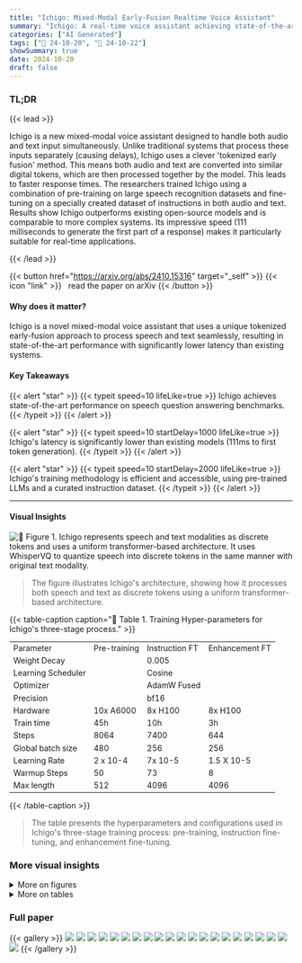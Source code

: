 ```yaml
---
title: "Ichigo: Mixed-Modal Early-Fusion Realtime Voice Assistant"
summary: "Ichigo: A real-time voice assistant achieving state-of-the-art performance by seamlessly integrating speech and text using a novel tokenized early fusion approach."
categories: ["AI Generated"]
tags: ["🔖 24-10-20", "🤗 24-10-22"]
showSummary: true
date: 2024-10-20
draft: false
---
```


### TL;DR


{{< lead >}}

Ichigo is a new mixed-modal voice assistant designed to handle both audio and text input simultaneously.  Unlike traditional systems that process these inputs separately (causing delays), Ichigo uses a clever 'tokenized early fusion' method. This means both audio and text are converted into similar digital tokens, which are then processed together by the model.  This leads to faster response times. The researchers trained Ichigo using a combination of pre-training on large speech recognition datasets and fine-tuning on a specially created dataset of instructions in both audio and text.  Results show Ichigo outperforms existing open-source models and is comparable to more complex systems.  Its impressive speed (111 milliseconds to generate the first part of a response) makes it particularly suitable for real-time applications.

{{< /lead >}}


{{< button href="https://arxiv.org/abs/2410.15316" target="_self" >}}
{{< icon "link" >}} &nbsp; read the paper on arXiv
{{< /button >}}

#### Why does it matter?
Ichigo is a novel mixed-modal voice assistant that uses a unique tokenized early-fusion approach to process speech and text seamlessly, resulting in state-of-the-art performance with significantly lower latency than existing systems.
#### Key Takeaways

{{< alert "star" >}}
{{< typeit speed=10 lifeLike=true >}} Ichigo achieves state-of-the-art performance on speech question answering benchmarks. {{< /typeit >}}
{{< /alert >}}

{{< alert "star" >}}
{{< typeit speed=10 startDelay=1000 lifeLike=true >}} Ichigo's latency is significantly lower than existing models (111ms to first token generation). {{< /typeit >}}
{{< /alert >}}

{{< alert "star" >}}
{{< typeit speed=10 startDelay=2000 lifeLike=true >}} Ichigo's training methodology is efficient and accessible, using pre-trained LLMs and a curated instruction dataset. {{< /typeit >}}
{{< /alert >}}

------
#### Visual Insights



![](figures/figures_3_0.png "🔼 Figure 1. Ichigo represents speech and text modalities as discrete tokens and uses a uniform transformer-based architecture. It uses WhisperVQ to quantize speech into discrete tokens in the same manner with original text modality.")

> The figure illustrates Ichigo's architecture, showing how it processes both speech and text as discrete tokens using a uniform transformer-based architecture.







{{< table-caption caption="🔽 Table 1. Training Hyper-parameters for Ichigo's three-stage process." >}}
<table id='8' style='font-size:14px'><tr><td>Parameter</td><td>Pre-training</td><td>Instruction FT</td><td>Enhancement FT</td></tr><tr><td>Weight Decay</td><td></td><td>0.005</td><td></td></tr><tr><td>Learning Scheduler</td><td></td><td>Cosine</td><td></td></tr><tr><td>Optimizer</td><td></td><td>AdamW Fused</td><td></td></tr><tr><td>Precision</td><td></td><td>bf16</td><td></td></tr><tr><td>Hardware</td><td>10x A6000</td><td>8x H100</td><td>8x H100</td></tr><tr><td>Train time</td><td>45h</td><td>10h</td><td>3h</td></tr><tr><td>Steps</td><td>8064</td><td>7400</td><td>644</td></tr><tr><td>Global batch size</td><td>480</td><td>256</td><td>256</td></tr><tr><td>Learning Rate</td><td>2 x 10-4</td><td>7x 10-5</td><td>1.5 X 10-5</td></tr><tr><td>Warmup Steps</td><td>50</td><td>73</td><td>8</td></tr><tr><td>Max length</td><td>512</td><td>4096</td><td>4096</td></tr></table>{{< /table-caption >}}

> The table presents the hyperparameters and configurations used in Ichigo's three-stage training process: pre-training, instruction fine-tuning, and enhancement fine-tuning.



### More visual insights

<details>
<summary>More on figures
</summary>


![](figures/figures_6_0.png "🔼 Figure 2. Data Processing Pipeline for Speech Instruction Dataset Generation. This chart illustrates the multi-stage filtering and conversion process, starting from 6M samples of multiple open-source instruction text datasets. The data undergoes filtering process results in 2.2M samples. Finally, these samples are converted to speech instruction data using WhisperSpeech (TTS) and WhisperVQ (speech to semantic tokens), creating the 1.3M pairs of Speech instruction and Text answer.")

> The figure shows the data processing pipeline used to create a speech instruction dataset, starting from open-source text datasets and involving multiple filtering and conversion steps.


![](figures/figures_9_0.png "🔼 Figure 3. a. Distribution of data types in the Instruction Fine-tuning dataset. The goal of this specific distribution was to enhance speech comprehension while maintaining robust general language abilities. b. Distribution of data samples used in the enhancement fine-tuning stage. This specific distribution improves Ichigo robustness in handling multi-turn conversations and inaudible inputs.")

> The figure shows the data distribution used in the Instruction Fine-tuning and Enhancement Fine-tuning stages, highlighting the balance between different data types to improve model performance.


![](figures/figures_12_0.png "🔼 Figure 1. Ichigo represents speech and text modalities as discrete tokens and uses a uniform transformer-based architecture. It uses WhisperVQ to quantize speech into discrete tokens in the same manner with original text modality.")

> Ichigo processes both speech and text modalities as discrete tokens using a uniform transformer-based architecture.


![](figures/figures_13_0.png "🔼 Figure 1. Ichigo represents speech and text modalities as discrete tokens and uses a uniform transformer-based architecture. It uses WhisperVQ to quantize speech into discrete tokens in the same manner with original text modality.")

> Ichigo processes speech and text modalities as discrete tokens using a uniform transformer-based architecture.


![](figures/figures_13_1.png "🔼 Figure 1. Ichigo represents speech and text modalities as discrete tokens and uses a uniform transformer-based architecture. It uses WhisperVQ to quantize speech into discrete tokens in the same manner with original text modality.")

> The figure illustrates Ichigo's architecture, showing how both speech and text are converted into discrete tokens and processed using a unified transformer.


</details>




<details>
<summary>More on tables
</summary>


{{< table-caption caption="🔽 Table 2. A comparative results of Ichigo against three representative Speech Language Models and a cascade system." >}}
<table id='5' style='font-size:14px'><tr><td>Model</td><td>OpenHermes-Audio</td><td>ALPACA-Audio</td></tr><tr><td>Whisper + Llama-3 8B</td><td>63.0</td><td>70.8</td></tr><tr><td>SALMONN</td><td>19.2</td><td>12.4</td></tr><tr><td>Qwen2-Audio</td><td>44.8</td><td>52.0</td></tr><tr><td>WavLM</td><td>22.4</td><td>21.6</td></tr><tr><td>Ichigo instruct v0.3 (Phase 3)</td><td>67.8</td><td>67.2</td></tr></table>{{< /table-caption >}}

> Table 2 presents a comparison of Ichigo's performance on two speech question answering benchmarks against three other speech language models and a cascaded system.


{{< table-caption caption="🔽 Table 3. The comparative results of latency to first token and VRAM usage across different models and systems" >}}
<table id='2' style='font-size:18px'><tr><td>Model</td><td>Latency (avg.) (ms)</td><td>VRAM usage (GB)</td></tr><tr><td>Qwen2-Audio</td><td>317.45 士 8.30</td><td>32</td></tr><tr><td>Cascaded system</td><td>453.18 士 15.02</td><td>19</td></tr><tr><td>Ichigo</td><td>111.52 士 7.73</td><td>19</td></tr></table>{{< /table-caption >}}

> Table 3 compares the latency to the first token and VRAM usage of Ichigo against other speech models and a cascaded system.


{{< table-caption caption="🔽 Table 4. Results of Ichigo across different versions and the original Llama3 8B Instruct model." >}}
<table id='1' style='font-size:18px'><tr><td>Model</td><td>MMLU (5-shots)</td><td>GPQA (0-shot)</td><td>GSM-8K (CoT) (8-shots)</td><td>Avg.</td></tr><tr><td>Llama3 8B Instruct</td><td>69.4</td><td>30.4</td><td>84.5</td><td>61.43</td></tr><tr><td>Ichigo base v0.2</td><td>47.66</td><td>28.13</td><td>N/A *</td><td>N/A *</td></tr><tr><td>Ichigo instruct v0.2</td><td>50.27</td><td>26.56</td><td>53.58</td><td>43.47</td></tr><tr><td>Ichigo base v0.3</td><td>42.11</td><td>28.57</td><td>N/A *</td><td>* N/A</td></tr><tr><td>Ichigo instruct v0.3 (phase 2)</td><td>63.08</td><td>28.35</td><td>76.50</td><td>55.98</td></tr><tr><td>Ichigo instruct v0.3 (phase 3)</td><td>63.79</td><td>29.69</td><td>75.28</td><td>56.25</td></tr></table>{{< /table-caption >}}

> Table 4 compares the performance of different versions of the Ichigo model against the original Llama3 8B Instruct model across three benchmarks: MMLU, GPQA, and GSM-8K.


{{< table-caption caption="🔽 Table 6. Ablations on training model with/without introducing new transcribe token" >}}
<table id='10' style='font-size:14px'><tr><td>Test Name</td><td>Transcribe token</td><td>SpeechQA</td><td>Instruction</td><td>Transcription</td><td>MMLU</td></tr><tr><td>Recovery test 1</td><td>1</td><td>1</td><td>1</td><td>0</td><td>0.515</td></tr><tr><td>Recovery test 2</td><td>1</td><td>1</td><td>1</td><td>1</td><td>0.480</td></tr><tr><td>Recovery test 3</td><td>0</td><td>1</td><td>1</td><td>1</td><td>0.630</td></tr></table>{{< /table-caption >}}

> The table summarizes the results of ablation studies conducted to investigate the impact of different training configurations on the model's performance, focusing on the presence or absence of a transcription token and its effect on various metrics.


</details>


### Full paper

{{< gallery >}}
<img src="paper_images/1.png" class="grid-w50 md:grid-w33 xl:grid-w25" />
<img src="paper_images/2.png" class="grid-w50 md:grid-w33 xl:grid-w25" />
<img src="paper_images/3.png" class="grid-w50 md:grid-w33 xl:grid-w25" />
<img src="paper_images/4.png" class="grid-w50 md:grid-w33 xl:grid-w25" />
<img src="paper_images/5.png" class="grid-w50 md:grid-w33 xl:grid-w25" />
<img src="paper_images/6.png" class="grid-w50 md:grid-w33 xl:grid-w25" />
<img src="paper_images/7.png" class="grid-w50 md:grid-w33 xl:grid-w25" />
<img src="paper_images/8.png" class="grid-w50 md:grid-w33 xl:grid-w25" />
<img src="paper_images/9.png" class="grid-w50 md:grid-w33 xl:grid-w25" />
<img src="paper_images/10.png" class="grid-w50 md:grid-w33 xl:grid-w25" />
<img src="paper_images/11.png" class="grid-w50 md:grid-w33 xl:grid-w25" />
<img src="paper_images/12.png" class="grid-w50 md:grid-w33 xl:grid-w25" />
<img src="paper_images/13.png" class="grid-w50 md:grid-w33 xl:grid-w25" />
<img src="paper_images/14.png" class="grid-w50 md:grid-w33 xl:grid-w25" />
<img src="paper_images/15.png" class="grid-w50 md:grid-w33 xl:grid-w25" />
<img src="paper_images/16.png" class="grid-w50 md:grid-w33 xl:grid-w25" />
<img src="paper_images/17.png" class="grid-w50 md:grid-w33 xl:grid-w25" />
<img src="paper_images/18.png" class="grid-w50 md:grid-w33 xl:grid-w25" />
<img src="paper_images/19.png" class="grid-w50 md:grid-w33 xl:grid-w25" />
<img src="paper_images/20.png" class="grid-w50 md:grid-w33 xl:grid-w25" />
<img src="paper_images/21.png" class="grid-w50 md:grid-w33 xl:grid-w25" />
{{< /gallery >}}